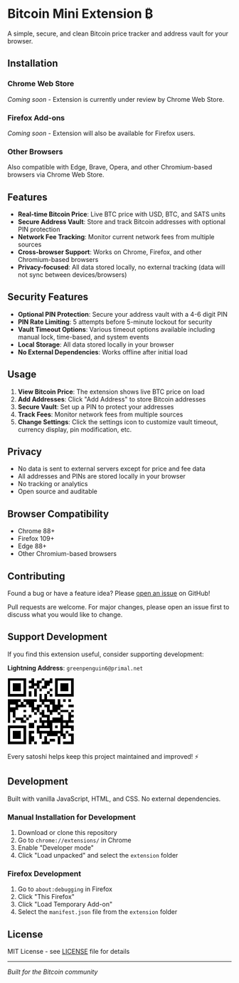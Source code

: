 # Bitcoin Mini Extension ₿

A simple, secure, and clean Bitcoin price tracker and address vault for your browser.

## Installation

### Chrome Web Store
*Coming soon* - Extension is currently under review by Chrome Web Store.

### Firefox Add-ons
*Coming soon* - Extension will also be available for Firefox users.

### Other Browsers
Also compatible with Edge, Brave, Opera, and other Chromium-based browsers via Chrome Web Store.

## Features

- **Real-time Bitcoin Price**: Live BTC price with USD, BTC, and SATS units
- **Secure Address Vault**: Store and track Bitcoin addresses with optional PIN protection
- **Network Fee Tracking**: Monitor current network fees from multiple sources
- **Cross-browser Support**: Works on Chrome, Firefox, and other Chromium-based browsers
- **Privacy-focused**: All data stored locally, no external tracking (data will not sync between devices/browsers)

## Security Features

- **Optional PIN Protection**: Secure your address vault with a 4-6 digit PIN
- **PIN Rate Limiting**: 5 attempts before 5-minute lockout for security
- **Vault Timeout Options**: Various timeout options available including manual lock, time-based, and system events
- **Local Storage**: All data stored locally in your browser
- **No External Dependencies**: Works offline after initial load

## Usage

1. **View Bitcoin Price**: The extension shows live BTC price on load
2. **Add Addresses**: Click "Add Address" to store Bitcoin addresses
3. **Secure Vault**: Set up a PIN to protect your addresses
4. **Track Fees**: Monitor network fees from multiple sources
5. **Change Settings**: Click the settings icon to customize vault timeout, currency display, pin modification, etc.

## Privacy

- No data is sent to external servers except for price and fee data
- All addresses and PINs are stored locally in your browser
- No tracking or analytics
- Open source and auditable

## Browser Compatibility

- Chrome 88+
- Firefox 109+
- Edge 88+
- Other Chromium-based browsers

## Contributing

Found a bug or have a feature idea? Please [open an issue](https://github.com/vabraham/bitcoin-mini/issues/new) on GitHub!

Pull requests are welcome. For major changes, please open an issue first to discuss what you would like to change.

## Support Development

If you find this extension useful, consider supporting development:

**Lightning Address**: `greenpenguin6@primal.net`

![Lightning QR](lightning-qr.png) 

Every satoshi helps keep this project maintained and improved! ⚡

## Development

Built with vanilla JavaScript, HTML, and CSS. No external dependencies.

### Manual Installation for Development
1. Download or clone this repository
2. Go to `chrome://extensions/` in Chrome
3. Enable "Developer mode"
4. Click "Load unpacked" and select the `extension` folder

### Firefox Development
1. Go to `about:debugging` in Firefox
2. Click "This Firefox"
3. Click "Load Temporary Add-on"
4. Select the `manifest.json` file from the `extension` folder

## License

MIT License - see [LICENSE](LICENSE) file for details

---

*Built for the Bitcoin community*
